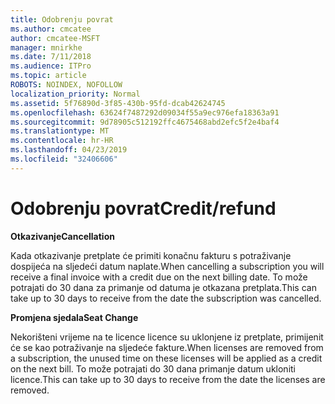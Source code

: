 ```yaml
---
title: Odobrenju povrat
ms.author: cmcatee
author: cmcatee-MSFT
manager: mnirkhe
ms.date: 7/11/2018
ms.audience: ITPro
ms.topic: article
ROBOTS: NOINDEX, NOFOLLOW
localization_priority: Normal
ms.assetid: 5f76890d-3f85-430b-95fd-dcab42624745
ms.openlocfilehash: 63624f7487292d09034f55a9ec976efa18363a91
ms.sourcegitcommit: 9d78905c512192ffc4675468abd2efc5f2e4baf4
ms.translationtype: MT
ms.contentlocale: hr-HR
ms.lasthandoff: 04/23/2019
ms.locfileid: "32406606"
---
```

# <a name="creditrefund"></a><span data-ttu-id="17ac8-102">Odobrenju povrat</span><span class="sxs-lookup"><span data-stu-id="17ac8-102">Credit/refund</span></span>

 <span data-ttu-id="17ac8-103">**Otkazivanje**</span><span class="sxs-lookup"><span data-stu-id="17ac8-103">**Cancellation**</span></span>
  
<span data-ttu-id="17ac8-104">Kada otkazivanje pretplate će primiti konačnu fakturu s potraživanje dospijeća na sljedeći datum naplate.</span><span class="sxs-lookup"><span data-stu-id="17ac8-104">When cancelling a subscription you will receive a final invoice with a credit due on the next billing date.</span></span> <span data-ttu-id="17ac8-105">To može potrajati do 30 dana za primanje od datuma je otkazana pretplata.</span><span class="sxs-lookup"><span data-stu-id="17ac8-105">This can take up to 30 days to receive from the date the subscription was cancelled.</span></span>
  
 <span data-ttu-id="17ac8-106">**Promjena sjedala**</span><span class="sxs-lookup"><span data-stu-id="17ac8-106">**Seat Change**</span></span>
  
<span data-ttu-id="17ac8-107">Nekorišteni vrijeme na te licence licence su uklonjene iz pretplate, primijenit će se kao potraživanje na sljedeće fakture.</span><span class="sxs-lookup"><span data-stu-id="17ac8-107">When licenses are removed from a subscription, the unused time on these licenses will be applied as a credit on the next bill.</span></span> <span data-ttu-id="17ac8-108">To može potrajati do 30 dana primanje datum ukloniti licence.</span><span class="sxs-lookup"><span data-stu-id="17ac8-108">This can take up to 30 days to receive from the date the licenses are removed.</span></span>
  


